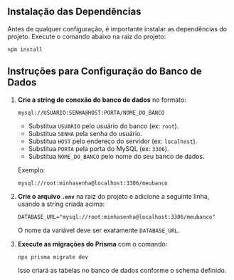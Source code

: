 ## Instalação das Dependências

Antes de qualquer configuração, é importante instalar as dependências do projeto. Execute o comando abaixo na raiz do projeto:

    npm install

## Instruções para Configuração do Banco de Dados

1. **Crie a string de conexão do banco de dados** no formato:

    ```
    mysql://USUARIO:SENHA@HOST:PORTA/NOME_DO_BANCO
    ```

    - Substitua `USUARIO` pelo usuário do banco (ex: `root`).
    - Substitua `SENHA` pela senha do usuário.
    - Substitua `HOST` pelo endereço do servidor (ex: `localhost`).
    - Substitua `PORTA` pela porta do MySQL (ex: `3306`).
    - Substitua `NOME_DO_BANCO` pelo nome do seu banco de dados.

    Exemplo:
    ```
    mysql://root:minhasenha@localhost:3306/meubanco
    ```

2. **Crie o arquivo `.env`** na raiz do projeto e adicione a seguinte linha, usando a string criada acima:

    ```
    DATABASE_URL="mysql://root:minhasenha@localhost:3306/meubanco"
    ```

    O nome da variável deve ser exatamente `DATABASE_URL`.

3. **Execute as migrações do Prisma** com o comando:

    ```
    npx prisma migrate dev
    ```

    Isso criará as tabelas no banco de dados conforme o schema definido.
